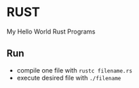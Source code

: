 # RUST
My Hello World Rust Programs

## Run
- compile one file with `rustc filename.rs`
- execute desired file with `./filename`